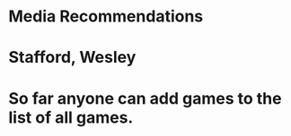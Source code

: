 # Media Recommendations
# Stafford, Wesley

# So far anyone can add games to the list of all games.
